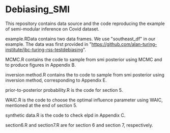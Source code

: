 # Debiasing_SMI
This repository contains data source and the code reproducing the example of semi-modular inference on Covid dataset.

example.RData contains two data frames. We use "southeast_df" in our example. The data was first provided in "https://github.com/alan-turing-institute/jbc-turing-rss-testdebiasing".

MCMC.R contains the code to sample from smi posterior using MCMC and to produce figures in Appendix B.

inversion method.R contains the to code to sample from smi posterior using inversion method, corresponding to Appendix E.

prior-to-posterior probability.R is the code for section 5.

WAIC.R is the code to choose the optimal influence parameter using WAIC, mentioned at the end of section 5.

synthetic data.R is the code to check elpd in Appendix C.

section6.R and section7.R are for section 6 and section 7, respectively.
